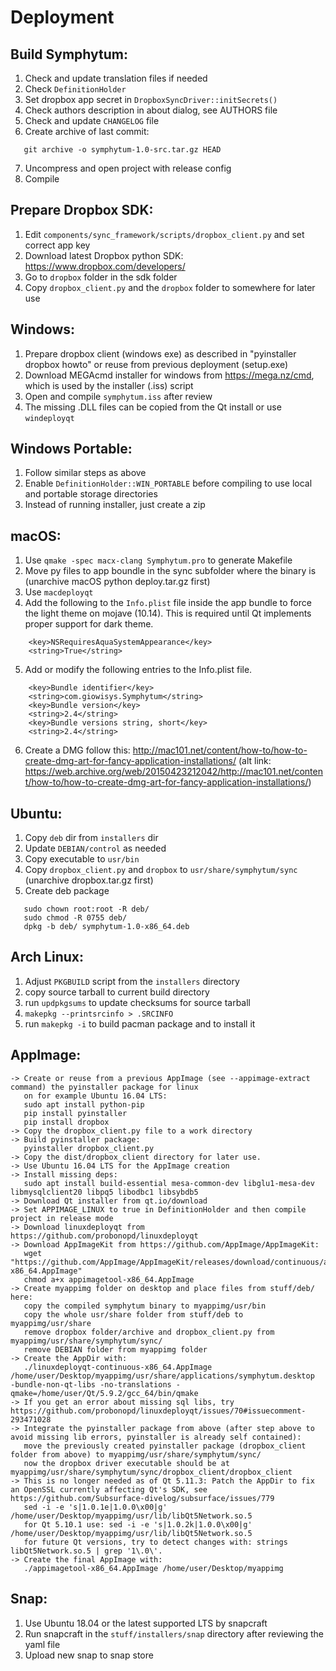 Deployment
==========

Build Symphytum:
----------------

1. Check and update translation files if needed
2. Check `DefinitionHolder`
3. Set dropbox app secret in `DropboxSyncDriver::initSecrets()`
4. Check authors description in about dialog, see AUTHORS file
5. Check and update `CHANGELOG` file
6. Create archive of last commit:
```
   git archive -o symphytum-1.0-src.tar.gz HEAD
```
7. Uncompress and open project with release config
8. Compile

Prepare Dropbox SDK:
----------------
1. Edit `components/sync_framework/scripts/dropbox_client.py`
   and set correct app key
2. Download latest Dropbox python SDK:
   https://www.dropbox.com/developers/
4. Go to `dropbox` folder in the sdk folder
5. Copy `dropbox_client.py` and the `dropbox` folder to somewhere for later use

Windows:
----------------
1. Prepare dropbox client (windows exe) as described in "pyinstaller dropbox howto" or reuse from previous deployment (setup.exe)
2. Download MEGAcmd installer for windows from https://mega.nz/cmd, which is used by the installer (.iss) script
3. Open and compile `symphytum.iss` after review
4. The missing .DLL files can be copied from the Qt install or use `windeployqt`

Windows Portable:
----------------
1. Follow similar steps as above
2. Enable `DefinitionHolder::WIN_PORTABLE` before compiling to use local and portable storage directories
3. Instead of running installer, just create a zip

macOS:
----------------
1. Use `qmake -spec macx-clang Symphytum.pro` to generate Makefile
2. Move py files to app boundle in the sync subfolder where the binary is (unarchive macOS python deploy.tar.gz first)
3. Use `macdeployqt`
4. Add the following to the `Info.plist` file inside the app bundle to force the light theme on mojave (10.14). This is required until Qt implements proper support for dark theme.
```
    <key>NSRequiresAquaSystemAppearance</key>
    <string>True</string>
```
5. Add or modify the following entries to the Info.plist file.
```
    <key>Bundle identifier</key>
    <string>com.giowisys.Symphytum</string>
    <key>Bundle version</key>
    <string>2.4</string>
    <key>Bundle versions string, short</key>
    <string>2.4</string>
```
6. Create a DMG follow this: http://mac101.net/content/how-to/how-to-create-dmg-art-for-fancy-application-installations/
   (alt link: https://web.archive.org/web/20150423212042/http://mac101.net/content/how-to/how-to-create-dmg-art-for-fancy-application-installations/)

Ubuntu:
----------------
1. Copy `deb` dir from `installers` dir
2. Update `DEBIAN/control` as needed
3. Copy executable to `usr/bin`
4. Copy `dropbox_client.py` and `dropbox` to `usr/share/symphytum/sync` (unarchive dropbox.tar.gz first)
5. Create deb package
```
   sudo chown root:root -R deb/
   sudo chmod -R 0755 deb/
   dpkg -b deb/ symphytum-1.0-x86_64.deb
```

Arch Linux:
----------------
1. Adjust `PKGBUILD` script from the `installers` directory
2. copy source tarball to current build directory
3. run `updpkgsums` to update checksums for source tarball
4. `makepkg --printsrcinfo > .SRCINFO`
5. run `makepkg -i` to build pacman package and to install it

AppImage:
----------------
```
-> Create or reuse from a previous AppImage (see --appimage-extract command) the pyinstaller package for linux
   on for example Ubuntu 16.04 LTS:
   sudo apt install python-pip
   pip install pyinstaller
   pip install dropbox
-> Copy the dropbox_client.py file to a work directory
-> Build pyinstaller package:
   pyinstaller dropbox_client.py
-> Copy the dist/dropbox_client directory for later use.
-> Use Ubuntu 16.04 LTS for the AppImage creation
-> Install missing deps:
   sudo apt install build-essential mesa-common-dev libglu1-mesa-dev libmysqlclient20 libpq5 libodbc1 libsybdb5
-> Download Qt installer from qt.io/download
-> Set APPIMAGE_LINUX to true in DefinitionHolder and then compile project in release mode
-> Download linuxdeployqt from https://github.com/probonopd/linuxdeployqt
-> Download AppImageKit from https://github.com/AppImage/AppImageKit:
   wget "https://github.com/AppImage/AppImageKit/releases/download/continuous/appimagetool-x86_64.AppImage"
   chmod a+x appimagetool-x86_64.AppImage
-> Create myappimg folder on desktop and place files from stuff/deb/ here:
   copy the compiled symphytum binary to myappimg/usr/bin
   copy the whole usr/share folder from stuff/deb to myappimg/usr/share
   remove dropbox folder/archive and dropbox_client.py from myappimg/usr/share/symphytum/sync/
   remove DEBIAN folder from myappimg folder
-> Create the AppDir with:
   ./linuxdeployqt-continuous-x86_64.AppImage /home/user/Desktop/myappimg/usr/share/applications/symphytum.desktop  -bundle-non-qt-libs -no-translations -qmake=/home/user/Qt/5.9.2/gcc_64/bin/qmake
-> If you get an error about missing sql libs, try https://github.com/probonopd/linuxdeployqt/issues/70#issuecomment-293471028
-> Integrate the pyinstaller package from above (after step above to avoid missing lib errors, pyinstaller is already self contained):
   move the previously created pyinstaller package (dropbox_client folder from above) to myappimg/usr/share/symphytum/sync/
   now the dropbox driver executable should be at myappimg/usr/share/symphytum/sync/dropbox_client/dropbox_client
-> This is no longer needed as of Qt 5.11.3: Patch the AppDir to fix an OpenSSL currently affecting Qt's SDK, see https://github.com/Subsurface-divelog/subsurface/issues/779
   sed -i -e 's|1.0.1e|1.0.0\x00|g' /home/user/Desktop/myappimg/usr/lib/libQt5Network.so.5
   for Qt 5.10.1 use: sed -i -e 's|1.0.2k|1.0.0\x00|g' /home/user/Desktop/myappimg/usr/lib/libQt5Network.so.5
   for future Qt versions, try to detect changes with: strings libQt5Network.so.5 | grep '1\.0\'.
-> Create the final AppImage with:
   ./appimagetool-x86_64.AppImage /home/user/Desktop/myappimg
```

Snap:
----------------
1. Use Ubuntu 18.04 or the latest supported LTS by snapcraft
2. Run snapcraft in the `stuff/installers/snap` directory after reviewing the yaml file
3. Upload new snap to snap store
